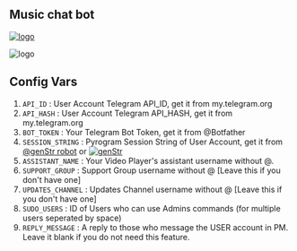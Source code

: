 ## Music chat bot


[![logo](https://te.legra.ph/file/7ebffb2ecdc2813fc5655.jpg)](http://t.me/Music_kl_bot)







![logo](https://www.1tamilmv.cloud/uploads/monthly_2018_01/torrborder.gif.a36a064cf6ccdffab1019892c8caca2d.gif)

## Config Vars
1. `API_ID` : User Account Telegram API_ID, get it from my.telegram.org
2. `API_HASH` : User Account Telegram API_HASH, get it from my.telegram.org
3. `BOT_TOKEN` : Your Telegram Bot Token, get it from @Botfather
4. `SESSION_STRING` : Pyrogram Session String of User Account, get it from [@genStr robot](http://t.me/genStr_robot) or [![genStr](https://img.shields.io/badge/repl.it-genStr-yellowgreen)](https://replit.com/@TelegramBots/LisaSession?v=1)
5. `ASSISTANT_NAME` : Your Video Player's assistant username without @.
6. `SUPPORT_GROUP` : Support Group username without @ [Leave this if you don't have one]
7. `UPDATES_CHANNEL` : Updates Channel username without @ [Leave this if you don't have one]
8. `SUDO_USERS` : ID of Users who can use Admins commands (for multiple users seperated by space)
9. `REPLY_MESSAGE` : A reply to those who message the USER account in PM. Leave it blank if you do not need this feature.
